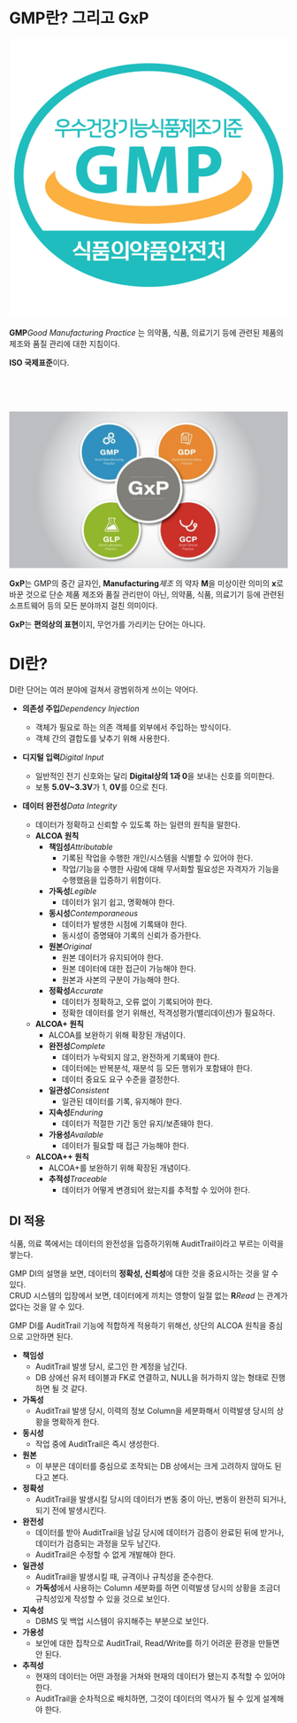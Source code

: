 # GMP란? 그리고 GxP

![img](./gmp.jpg)

**GMP**_Good Manufacturing Practice_ 는 의약품, 식품, 의료기기 등에 관련된 제품의 제조와 품질 관리에 대한 지침이다.

**ISO 국제표준**이다.

<br/><br/><br/>

![img](./gxp.jpg)

**GxP**는 GMP의 중간 글자인, **Manufacturing**_제조_ 의 약자 **M**을 미상이란 의미의 **x**로 바꾼 것으로 단순 제품 제조와 품질 관리만이 아닌, 의약품, 식품, 의료기기 등에 관련된 소프트웨어 등의 모든 분야까지 걸친 의미이다.

**GxP**는 **편의상의 표현**이지, 무언가를 가리키는 단어는 아니다.





# DI란?

DI란 단어는 여러 분야에 걸쳐서 광범위하게 쓰이는 약어다.

- **의존성 주입**_Dependency Injection_
    - 객체가 필요로 하는 의존 객체를 외부에서 주입하는 방식이다.
    - 객체 간의 결합도를 낮추기 위해 사용한다.

- **디지털 입력**_Digital Input_
    - 일반적인 전기 신호와는 달리 **Digital상의 1과 0**을 보내는 신호를 의미한다.
    - 보통 **5.0V~3.3V**가 1, **0V**를 0으로 친다.

- **데이터 완전성**_Data Integrity_
    - 데이터가 정확하고 신뢰할 수 있도록 하는 일련의 원칙을 말한다.
    - **ALCOA 원칙**
        - **책임성**_Attributable_
            - 기록된 작업을 수행한 개인/시스템을 식별할 수 있어야 한다.
            - 작업/기능을 수행한 사람에 대해 무서화할 필요성은 자격자가 기능을 수행했음을 입증하기 위함이다.
        - **가독성**_Legible_
            - 데이터가 읽기 쉽고, 명확해야 한다.
        - **동시성**_Contemporaneous_
            - 데이터가 발생한 시점에 기록돼야 한다.
            - 동시성이 증명돼야 기록의 신뢰가 증가한다.
        - **원본**_Original_
            - 원본 데이터가 유지되어야 한다.
            - 원본 데이터에 대한 접근이 가능해야 한다.
            - 원본과 사본의 구분이 가능해야 한다.
        - **정확성**_Accurate_
            - 데이터가 정확하고, 오류 없이 기록되어야 한다.
            - 정확한 데이터를 얻기 위해선, 적격성평가(밸리데이션)가 필요하다.
    - **ALCOA+ 원칙**
        - ALCOA를 보완하기 위해 확장된 개념이다.
        - **완전성**_Complete_
            - 데이터가 누락되지 않고, 완전하게 기록돼야 한다.
            - 데이터에는 반복분석, 재분석 등 모든 행위가 포함돼야 한다.
            - 데이터 중요도 요구 수준을 결정한다.
        - **일관성**_Consistent_
            - 일관된 데이터를 기록, 유지해야 한다.
        - **지속성**_Enduring_
            - 데이터가 적절한 기간 동안 유지/보존돼야 한다.
        - **가용성**_Available_
            - 데이터가 필요할 때 접근 가능해야 한다.
    - **ALCOA++ 원칙**
        - ALCOA+를 보완하기 위해 확장된 개념이다.
        - **추적성**_Traceable_
            - 데이터가 어떻게 변경되어 왔는지를 추적할 수 있어야 한다.



## DI 적용

식품, 의료 쪽에서는 데이터의 완전성을 입증하기위해 AuditTrail이라고 부르는 이력을 쌓는다.

GMP DI의 설명을 보면, 데이터의 **정확성, 신뢰성**에 대한 것을 중요시하는 것을 알 수 있다.\
CRUD 시스템의 입장에서 보면, 데이터에게 끼치는 영향이 일절 없는 **R**_Read_ 는 관계가 없다는 것을 알 수 있다.

GMP DI를 AuditTrail 기능에 적합하게 적용하기 위해선, 상단의 ALCOA 원칙을 중심으로 고안하면 된다.

- **책임성**
    - AuditTrail 발생 당시, 로그인 한 계정을 남긴다.
    - DB 상에선 유저 테이블과 FK로 연결하고, NULL을 허가하지 않는 형태로 진행하면 될 것 같다.
- **가독성**
    - AuditTrail 발생 당시, 이력의 정보 Column을 세분화해서 이력발생 당시의 상황을 명확하게 한다.
- **동시성**
    - 작업 중에 AuditTrail은 즉시 생성한다.
- **원본**
    - 이 부분은 데이터를 중심으로 조작되는 DB 상에서는 크게 고려하지 않아도 된다고 본다.
- **정확성**
    - AuditTrail을 발생시킬 당시의 데이터가 변동 중이 아닌, 변동이 완전히 되거나, 되기 전에 발생시킨다.
- **완전성**
    - 데이터를 받아 AuditTrail을 남길 당시에 데이터가 검증이 완료된 뒤에 받거나, 데이터가 검증되는 과정을 모두 남긴다.
    - AuditTrail은 수정할 수 없게 개발해야 한다.
- **일관성**
    - AuditTrail을 발생시킬 때, 규격이나 규칙성을 준수한다.
    - **가독성**에서 사용하는 Column 세분화를 하면 이력발생 당시의 상황을 조금더 규칙성있게 작성할 수 있을 것으로 보인다.
- **지속성**
    - DBMS 및 백업 시스템이 유지해주는 부분으로 보인다.
- **가용성**
    - 보안에 대한 집착으로 AuditTrail, Read/Write를 하기 어려운 환경을 만들면 안 된다.
- **추적성**
    - 현재의 데이터는 어떤 과정을 거쳐와 현재의 데이터가 됐는지 추적할 수 있어야 한다.
    - AuditTrail을 순차적으로 배치하면, 그것이 데이터의 역사가 될 수 있게 설계해야 한다.